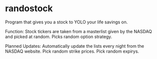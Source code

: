 # randostock
Program that gives you a stock to YOLO your life savings on.

Function:
Stock tickers are taken from a masterlist given by the NASDAQ and picked at random.
Picks random option strategy.

Planned Updates:
Automatically update the lists every night from the NASDAQ website.
Pick random strike prices.
Pick random expirys.
